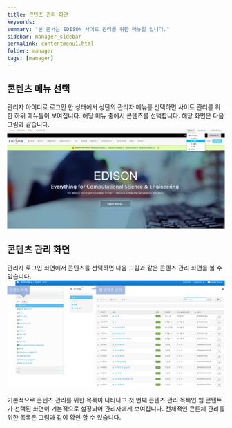 ```yaml
---
title: 콘텐츠 관리 화면
keywords:
summary: "본 문서는 EDISON 사이트 관리를 위한 매뉴얼 입니다."
sidebar: manager_sidebar
permalink: contentmenu1.html
folder: manager
tags: [manager]
---
```


## 콘텐츠 메뉴 선택
관리자 아이디로 로그인 한 상태에서 상단의 관리자 메뉴를 선택하면 사이트 관리를 위한 하위 메뉴들이 보여집니다.
해당 메뉴 중에서 콘텐츠를 선택합니다. 해당 화면은 다음 그림과 같습니다.
![capture](/images/manager/managercontent/8.png "로그인 화면")<br>

## 콘텐츠 관리 화면
관리자 로그인 화면에서 콘텐츠를 선택하면 다음 그림과 같은 콘텐츠 관리 화면을 볼 수 있습니다.<br>
![capture](/images/manager/managercontent/9.png "로그인 화면")<br>

기본적으로 콘텐츠 관리를 위한 목록이 나타나고 첫 번째 콘텐츠 관리 목록인 웹 콘텐트가 선택된 화면이 기본적으로 설정되어 관리자에게 보여집니다.
전체적인 콘튼체 관리를 위한 목록은 그림과 같이 확인 할 수 있습니다.
<br>
